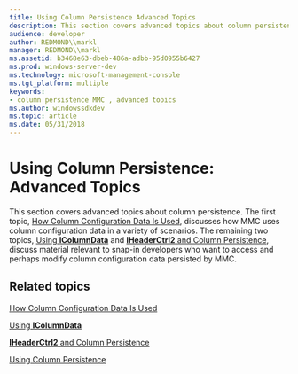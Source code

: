 ```yaml
---
title: Using Column Persistence Advanced Topics
description: This section covers advanced topics about column persistence.
audience: developer
author: REDMOND\\markl
manager: REDMOND\\markl
ms.assetid: b3468e63-dbeb-486a-adbb-95d0955b6427
ms.prod: windows-server-dev
ms.technology: microsoft-management-console
ms.tgt_platform: multiple
keywords:
- column persistence MMC , advanced topics
ms.author: windowssdkdev
ms.topic: article
ms.date: 05/31/2018
---
```


# Using Column Persistence: Advanced Topics

This section covers advanced topics about column persistence. The first topic, [How Column Configuration Data Is Used](how-column-configuration-data-is-used.md), discusses how MMC uses column configuration data in a variety of scenarios. The remaining two topics, [Using **IColumnData**](using-icolumndata.md) and [**IHeaderCtrl2** and Column Persistence](iheaderctrl2-and-column-persistence.md), discuss material relevant to snap-in developers who want to access and perhaps modify column configuration data persisted by MMC.

## Related topics

<dl> <dt>

[How Column Configuration Data Is Used](how-column-configuration-data-is-used.md)
</dt> <dt>

[Using **IColumnData**](using-icolumndata.md)
</dt> <dt>

[**IHeaderCtrl2** and Column Persistence](iheaderctrl2-and-column-persistence.md)
</dt> <dt>

[Using Column Persistence](using-column-persistence.md)
</dt> </dl>

 

 




